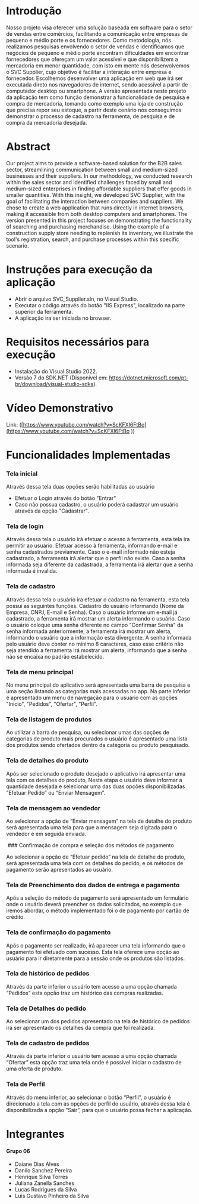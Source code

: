 # Introdução

Nosso projeto visa oferecer uma solução baseada em software para o setor de vendas entre comércios, facilitando a comunicação entre empresas de pequeno e médio porte e os fornecedores. Como metodologia, nós realizamos pesquisas envolvendo o setor de vendas e identificamos que negócios de pequeno e médio porte encontram dificuldades em encontrar fornecedores que ofereçam um valor acessível e que disponibilizem a mercadoria em menor quantidade, com isto em mente nós desenvolvemos o SVC Supplier, cujo objetivo é facilitar a interação entre empresa e fornecedor. Escolhemos desenvolver uma aplicação em web que irá ser executada direto nos navegadores de internet, sendo acessível a partir de computador desktop ou smartphone. A versão apresentada neste projeto da aplicação tem como função demonstrar a funcionalidade de pesquisa e compra de mercadoria, tomando como exemplo uma loja de construção que precisa repor seu estoque, a partir deste cenário nós conseguimos demonstrar o processo de cadastro na ferramenta, de pesquisa e de compra da mercadoria desejada.

# Abstract

Our project aims to provide a software-based solution for the B2B sales sector, streamlining communication between small and medium-sized businesses and their suppliers. In our methodology, we conducted research within the sales sector and identified challenges faced by small and medium-sized enterprises in finding affordable suppliers that offer goods in smaller quantities. With this insight, we developed SVC Supplier, with the goal of facilitating the interaction between companies and suppliers. We chose to create a web application that runs directly in internet browsers, making it accessible from both desktop computers and smartphones. The version presented in this project focuses on demonstrating the functionality of searching and purchasing merchandise. Using the example of a construction supply store needing to replenish its inventory, we illustrate the tool's registration, search, and purchase processes within this specific scenario.

# Instruções para execução da aplicação

- Abrir o arquivo SVC_Supplier.sln, no Visual Studio.
- Executar o código através do botão "IIS Express", localizado na parte superior da ferramenta.
- A aplicação ira ser iniciada no browser.

# Requisitos necessários para execução

- Instalação do Visual Studio 2022.
- Versão 7 do SDK.NET (Disponível em: <https://dotnet.microsoft.com/pt-br/download/visual-studio-sdks>).

# Vídeo Demonstrativo

Link: ([https://www.youtube.com/watch?v=ScKFXl6FtBo](https://www.youtube.com/watch?v=ScKFXl6FtBo ))

# Funcionalidades Implementadas

### Tela inicial

Através dessa tela duas opções serão habilitadas ao usuário

- Efetuar o Login através do botão "Entrar"
- Caso não possua cadastro, o usuário poderá cadastrar um usuário através da opção "Cadastrar".

### Tela de login

Através dessa tela o usuário irá efetuar o acesso à ferramenta, esta tela ira permitir ao usuário. Efetuar acesso à ferramenta, informando e-mail e senha cadastrados previamente. Caso o e-mail informado não esteja cadastrado, a ferramenta irá alertar que o perfil não existe. Caso a senha informada seja diferente da cadastrada, a ferramenta irá alertar que a senha informada é invalida.
### Tela de cadastro

Através dessa tela o usuário ira efetuar o cadastro na ferramenta, esta tela possui as seguintes funções. Cadastro do usuário informando (Nome da Empresa, CNPJ, E-mail e Senha). Caso o usuário informe um e-mail já cadastrado, a ferramenta irá mostrar um alerta informando o usuário. Caso o usuário coloque uma senha diferente no campo "Confirmar Senha" da senha informada anteriormente, a ferramenta irá mostrar um alerta, informando o usuário que a informação esta divergente. A senha informada pelo usuário deve conter no mínimo 8 caracteres, caso esse critério não seja atendido a ferramenta irá mostrar um alerta, informando que a senha não se encaixa no padrão estabelecido.

### Tela de menu principal

No menu principal do aplicativo será apresentada uma barra de pesquisa e uma seção listando as categorias mais acessadas no app. Na parte inferior é apresentado um menu de navegação para o usuário com as opções "Inicio", "Pedidos", "Ofertar", "Perfil".

### Tela de listagem de produtos

Ao utilizar a barra de pesquisa, ou selecionar umas das opções de categorias de produto mais procurados o usuário é apresentado uma lista dos produtos sendo ofertados dentro da categoria ou produto pesquisado.

###  Tela de detalhes do produto

Após ser selecionado o produto desejado o aplicativo irá apresentar uma tela com os detalhes do produto, Nesta etapa o usuário deve informar a quantidade desejada e selecionar uma das duas opções disponibilizadas “Efetuar Pedido” ou “Enviar Mensagem”.

### Tela de mensagem ao vendedor

Ao selecionar a opção de “Enviar mensagem” na tela de detalhe do produto será apresentada uma tela para que a mensagem seja digitada para o vendedor e em seguida enviada.

 ### Confirmação de compra e seleção dos métodos de pagamento

Ao selecionar a opção de “Efetuar pedido” na tela de detalhe do produto, será apresentada uma tela com os detalhes do pedido, e os métodos de pagamento serão apresentados ao usuário.

### Tela de Preenchimento dos dados de entrega e pagamento

Após a seleção do método de pagamento será apresentado um formulário onde o usuário deverá preencher os dados solicitados, no exemplo que iremos abordar, o método implementado foi o de pagamento por cartão de crédito.

### Tela de confirmação do pagamento

Após o pagamento ser realizado, irá aparecer uma tela informando que o pagamento foi efetuado com sucesso. Esta tela oferece uma opção ao usuário para ir diretamente para a sessão onde os produtos são listados.

### Tela de histórico de pedidos

Através da parte inferior o usuário tem acesso a uma opção chamada “Pedidos” esta opção traz um histórico das compras realizadas.

### Tela de Detalhes do pedido

Ao selecionar um dos pedidos apresentado na tela de histórico de pedidos irá ser apresentado os detalhes da compra que foi realizada.

### Tela de cadastro de pedidos

Através da parte inferior o usuário tem acesso a uma opção chamada “Ofertar” esta opção traz uma tela onde é possível iniciar o cadastro de uma oferta de produto.

### Tela de Perfil

Através do menu inferior, ao selecionar o botão “Perfil”, o usuário é direcionado a tela com as opções de perfil do usuário, através dessa tela é disponibilizada a opção “Sair”, para que o usuário possa fechar a aplicação.



# Integrantes 

#### Grupo 06

- Daiane Dias Alves
- Danilo Sanchez Pereira
- Henrique Silva Torres
- Juliana Zanella Sanches
- Lucas Rodrigues da Silva
- Luis Gustavo Pinheiro da Silva
